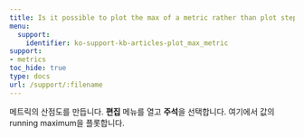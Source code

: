 ```yaml
---
title: Is it possible to plot the max of a metric rather than plot step by step?
menu:
  support:
    identifier: ko-support-kb-articles-plot_max_metric
support:
- metrics
toc_hide: true
type: docs
url: /support/:filename
---
```


메트릭의 산점도를 만듭니다. **편집** 메뉴를 열고 **주석**을 선택합니다. 여기에서 값의 running maximum을 플롯합니다.
